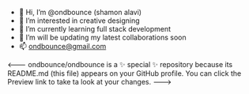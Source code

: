 - 👋 Hi, I’m @ondbounce (shamon alavi)
- 👀 I’m interested in creative designing
- 🌱 I’m currently learning full stack development
- 💞️ I’m will be updating my latest collaborations soon
- 📫 ondbounce@gmail.com

<---
ondbounce/ondbounce is a ✨ special ✨ repository because its README.md (this file) appears on your GitHub profile. You can click the Preview link to take ta look at your changes. --->
